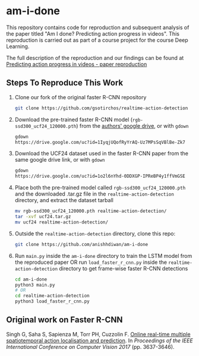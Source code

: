 # am-i-done
This repository contains code for reproduction and subsequent analysis of the paper titled "Am I done? Predicting action progress in videos". This reproduction is carried out as part of a course project for the course Deep Learning.

The full description of the reproduction and our findings can be found at [Predicting action progress in videos - paper reproduction](https://www.anishdiwan.com/post/action-progress-paper-reproduction)

## Steps To Reproduce This Work

1. Clone our fork of the original faster R-CNN repository
   ``` bash
   git clone https://github.com/gsotirchos/realtime-action-detection
   ```
2. Download the pre-trained faster R-CNN model 
   (`rgb-ssd300_ucf24_120000.pth`) from the [authors' google 
   drive](https://drive.google.com/drive/folders/1Z42S8fQt4Amp1HsqyBOoHBtgVKUzJuJ8), 
   or with `gdown`
   ``` bash
   gdown 
   https://drive.google.com/uc?id=1IyqjUQofRyYrAQ-Uz7MPsSqVBlBe-Zk7
   ```
3. Download the UCF24 dataset used in the faster R-CNN paper from the same 
   google drive link, or with `gdown`
   ``` bash
   gdown 
   https://drive.google.com/uc?id=1o2l6nYhd-0DDXGP-IPReBP4y1ffVmGSE
   ```
4. Place both the pre-trained model called `rgb-ssd300_ucf24_120000.pth` 
   and the downloaded .tar.gz file in the `realtime-action-detection` 
   directory, and extract the dataset tarball
   ``` bash
   mv rgb-ssd300_ucf24_120000.pth realtime-action-detection/
   tar -xvf ucf24.tar.gz
   mv ucf24 realtime-action-detection/
   ```
5. Outside the `realtime-action-detection` directory, clone this repo:
   ``` bash
   git clone https://github.com/anishhdiwan/am-i-done
   ```
6. Run `main.py` inside the `am-i-done` directory to train the LSTM model 
   from the reproduced paper OR run `load_faster_r_cnn.py` inside the 
   `realtime-action-detection` directory to get frame-wise faster R-CNN 
   detections
   ``` bash
   cd am-i-done
   python3 main.py
   # OR
   cd realtime-action-detection
   python3 load_faster_r_cnn.py
   ```



## Original work on Faster R-CNN

Singh G, Saha S, Sapienza M, Torr PH, Cuzzolin F. [Online real-time 
multiple spatiotemporal action localisation and 
prediction](https://github.com/gurkirt/realtime-action-detection). In 
_Proceedings of the IEEE International Conference on Computer Vision 2017_ 
(pp. 3637-3646).
